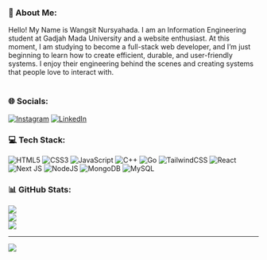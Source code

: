 ### 💫 About Me:
Hello! My Name is Wangsit Nursyahada. I am an Information Engineering student at Gadjah Mada University and a website enthusiast. At this moment, I am studying to become a full-stack web developer, and I’m just beginning to learn how to create efficient, durable, and user-friendly systems. I enjoy their engineering behind the scenes and creating systems that people love to interact with.<br><br>


### 🌐 Socials:
[![Instagram](https://img.shields.io/badge/Instagram-%23E4405F.svg?logo=Instagram&logoColor=white)](https://instagram.com/wngst.nr) [![LinkedIn](https://img.shields.io/badge/LinkedIn-%230077B5.svg?logo=linkedin&logoColor=white)](https://linkedin.com/in/wangsitnursyahada) 

### 💻 Tech Stack:
![HTML5](https://img.shields.io/badge/html5-%23E34F26.svg?style=for-the-badge&logo=html5&logoColor=white) ![CSS3](https://img.shields.io/badge/css3-%231572B6.svg?style=for-the-badge&logo=css3&logoColor=white) ![JavaScript](https://img.shields.io/badge/javascript-%23323330.svg?style=for-the-badge&logo=javascript&logoColor=%23F7DF1E) ![C++](https://img.shields.io/badge/c++-%2300599C.svg?style=for-the-badge&logo=c%2B%2B&logoColor=white) ![Go](https://img.shields.io/badge/go-%2300ADD8.svg?style=for-the-badge&logo=go&logoColor=white) ![TailwindCSS](https://img.shields.io/badge/tailwindcss-%2338B2AC.svg?style=for-the-badge&logo=tailwind-css&logoColor=white) ![React](https://img.shields.io/badge/react-%2320232a.svg?style=for-the-badge&logo=react&logoColor=%2361DAFB) ![Next JS](https://img.shields.io/badge/Next-black?style=for-the-badge&logo=next.js&logoColor=white) ![NodeJS](https://img.shields.io/badge/node.js-6DA55F?style=for-the-badge&logo=node.js&logoColor=white) ![MongoDB](https://img.shields.io/badge/MongoDB-%234ea94b.svg?style=for-the-badge&logo=mongodb&logoColor=white) ![MySQL](https://img.shields.io/badge/mysql-4479A1.svg?style=for-the-badge&logo=mysql&logoColor=white)
### 📊 GitHub Stats:
![](https://github-readme-stats.vercel.app/api?username=wngstnr-code&theme=tokyonight&hide_border=false&include_all_commits=true&count_private=false)<br/>
![](https://nirzak-streak-stats.vercel.app/?user=wngstnr-code&theme=tokyonight&hide_border=false)<br/>
![](https://github-readme-stats.vercel.app/api/top-langs/?username=wngstnr-code&theme=tokyonight&hide_border=false&include_all_commits=true&count_private=false&layout=compact)

---
[![](https://visitcount.itsvg.in/api?id=wngstnr-code&icon=0&color=0)](https://visitcount.itsvg.in)

<!-- Proudly created with GPRM ( https://gprm.itsvg.in ) -->